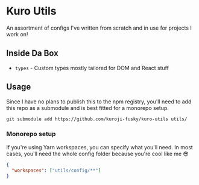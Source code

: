 # Kuro Utils

An assortment of configs I've written from scratch and in use for projects I work on!

## Inside Da Box

- `types` - Custom types mostly tailored for DOM and React stuff

## Usage

Since I have no plans to publish this to the npm registry, you'll need to add this repo as a
submodule and is best fitted for a monorepo setup.

```console
git submodule add https://github.com/kuroji-fusky/kuro-utils utils/
```

### Monorepo setup

If you're using Yarn workspaces, you can specify what you'll need. In most cases, you'll need
the whole config folder because you're cool like me 😎

```json
{
  "workspaces": ["utils/config/**"]
}
```
